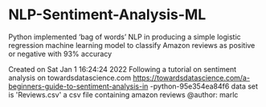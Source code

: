 # NLP-Sentiment-Analysis-ML
Python implemented ‘bag of words’ NLP in producing a simple logistic regression machine learning model to classify Amazon  reviews as positive or negative with 93% accuracy

Created on Sat Jan  1 16:24:24 2022
Following a tutorial on sentiment analysis on towardsdatascience.com 
https://towardsdatascience.com/a-beginners-guide-to-sentiment-analysis-in
-python-95e354ea84f6
data set is 'Reviews.csv' a csv file containing amazon reviews
@author: marlc
